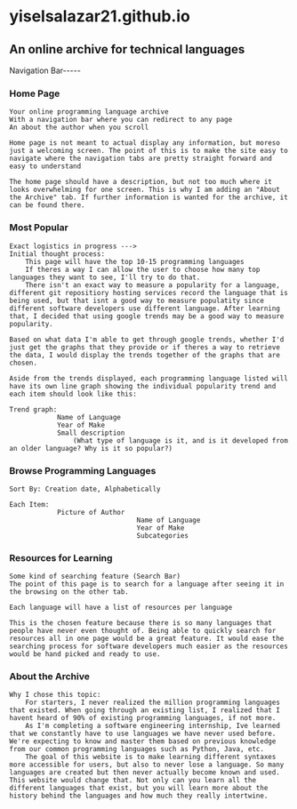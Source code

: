 # yiselsalazar21.github.io
## An online archive for technical languages

Navigation Bar-----

### Home Page
	Your online programming language archive
	With a navigation bar where you can redirect to any page
	An about the author when you scroll

	Home page is not meant to actual display any information, but moreso just a welcoming screen. The point of this is to make the site easy to navigate where the navigation tabs are pretty straight forward and easy to understand

	The home page should have a description, but not too much where it looks overwhelming for one screen. This is why I am adding an "About the Archive" tab. If further information is wanted for the archive, it can be found there.

### Most Popular 
	Exact logistics in progress --->  
	Initial thought process: 	
		This page will have the top 10-15 programming languages
		If theres a way I can allow the user to choose how many top languages they want to see, I'll try to do that. 
		There isn't an exact way to measure a popularity for a language, different git repositiory hosting services record the language that is being used, but that isnt a good way to measure populatity since different software developers use different language. After learning that, I decided that using google trends may be a good way to measure popularity. 

	Based on what data I'm able to get through google trends, whether I'd just get the graphs that they provide or if theres a way to retrieve the data, I would display the trends together of the graphs that are chosen. 

	Aside from the trends displayed, each programming language listed will have its own line graph showing the individual popularity trend and each item should look like this:

	Trend graph:
				Name of Language
				Year of Make
				Small description 
					(What type of language is it, and is it developed from an older language? Why is it so popular?)


### Browse Programming Languages
	Sort By: Creation date, Alphabetically

	Each Item: 
				Picture of Author
									Name of Language
									Year of Make
									Subcategories

### Resources for Learning
	Some kind of searching feature (Search Bar)
	The point of this page is to search for a language after seeing it in the browsing on the other tab. 

	Each language will have a list of resources per language

	This is the chosen feature because there is so many languages that people have never even thought of. Being able to quickly search for resources all in one page would be a great feature. It would ease the searching process for software developers much easier as the resources would be hand picked and ready to use. 


### About the Archive
	Why I chose this topic: 
		For starters, I never realized the million programming languages that existed. When going through an existing list, I realized that I havent heard of 90% of existing programming languages, if not more. 
		As I'm completing a software engineering internship, Ive learned that we constantly have to use languages we have never used before. We're expecting to know and master them based on previous knowledge from our common programming languages such as Python, Java, etc. 
		The goal of this website is to make learning different syntaxes more accessible for users, but also to never lose a language. So many languages are created but then never actually become known and used. This website would change that. Not only can you learn all the different languages that exist, but you will learn more about the history behind the languages and how much they really intertwine. 



